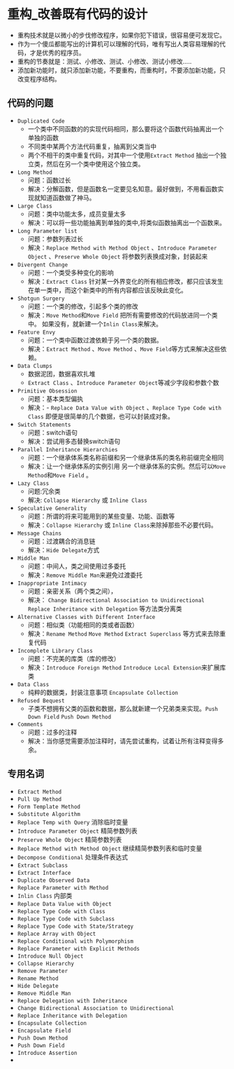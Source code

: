 # 重构_改善既有代码的设计
- 重构技术就是以微小的步伐修改程序，如果你犯下错误，很容易便可发现它。
- 作为一个傻瓜都能写出的计算机可以理解的代码，唯有写出人类容易理解的代码，才是优秀的程序员。
- 重构的节奏就是：测试、小修改、测试、小修改、测试小修改.....
- 添加新功能时，就只添加新功能，不要重构，而重构时，不要添加新功能，只改变程序结构。

## 代码的问题
- `Duplicated Code`
    - 一个类中不同函数的的实现代码相同，那么要将这个函数代码抽离出一个单独的函数
    - 不同类中某两个方法代码重复，抽离到父类当中
    - 两个不相干的类中重复代码，对其中一个使用`Extract Method` 抽出一个独立类，然后在另一个类中使用这个独立类。
- `Long Method`
	- 问题：函数过长 
	- 解决：分解函数，但是函数名一定要见名知意。最好做到，不用看函数实现就知道函数做了神马。
- `Large Class`
	- 问题：类中功能太多，成员变量太多
	- 解决：可以将一些功能抽离到单独的类中,将类似函数抽离出一个函数来。
- `Long Parameter list`
	- 问题：参数列表过长 
	- 解决：`Replace Method with Method Object` 、`Introduce Parameter Object` 、`Preserve Whole Object` 将参数列表换成对象，封装起来 
- `Divergent Change`
	- 问题：一个类受多种变化的影响	 
	- 解决：`Extract Class` 针对某一外界变化的所有相应修改，都只应该发生在单一类中，而这个新类中的所有内容都应该反映此变化。
- `Shotgun Surgery`
	- 问题：一个类的修改，引起多个类的修改
	- 解决：`Move Method`和`Move Field` 把所有需要修改的代码放进同一个类中。 如果没有，就新建一个`Inlin Class`来解决。
- `Feature Envy`
	- 问题：一个类中函数过渡依赖于另一个类的数据。 
	- 解决：`Extract Method` 、`Move Method` 、`Move Field`等方式来解决这些依赖。
- `Data Clumps`
	- 数据泥团，数据喜欢扎堆
	- `Extract Class` 、`Introduce Parameter Object`等减少字段和参数个数
- `Primitive Obsession`
	- 问题：基本类型偏执
	- 解决：- `Replace Data Value with Object` 、`Replace Type Code with Class` 即便是很简单的几个数据，也可以封装成对象。
- `Switch Statements`
	- 问题：switch语句
	- 解决：尝试用多态替换switch语句 
- `Parallel Inheritance Hierarchies`
	- 问题：一个继承体系类名称前缀和另一个继承体系的类名称前缀完全相同
	- 解决：让一个继承体系的实例引用 另一个继承体系的实例。然后可以`Move Method`和`Move Field` 。
- `Lazy Class`
	- 问题:冗余类
	- 解决: `Collapse Hierarchy` 或 `Inline Class`
- `Speculative Generality`
	- 问题：所谓的将来可能用到的某些变量、功能、函数等
	- 解决：`Collapse Hierarchy` 或 `Inline Class`来除掉那些不必要代码。
- `Message Chains`
	- 问题：过渡耦合的消息链	 
	- 解决：`Hide Delegate`方式
- `Middle Man`
	- 问题：中间人，类之间使用过多委托
	- 解决：`Remove Middle Man`来避免过渡委托 
- `Inappropriate Intimacy`
	- 问题：亲密关系（两个类之间），
	- 解决： `Change Bidirectional Association to Unidirectional` `Replace Inheritance with Delegation` 等方法类分离类
- `Alternative Classes with Different Interface`
	- 问题：相似类（功能相同的类或者函数）
	- 解决：`Rename Method` `Move Method` `Extract Superclass` 等方式来去除重复代码
- `Incomplete Library Class`
	- 问题：不完美的库类（库的修改）
	- 解决：`Introduce Foreign Method` `Introduce Local Extension`来扩展库类
- `Data Class`
	- 纯粹的数据类，封装注意事项 `Encapsulate Collection`
- `Refused Bequest`
	- 子类不想拥有父类的函数和数据，那么就新建一个兄弟类来实现。`Push Down Field` `Push Down Method`
- `Comments`
	- 问题：过多的注释
	- 解决：当你感觉需要添加注释时，请先尝试重构，试着让所有注释变得多余。
	 



## 专用名词
- `Extract Method`
- `Pull Up Method`
- `Form Template Method`
- `Substitute Algorithm`
- `Replace Temp with Query` 消除临时变量
- `Introduce Parameter Object` 精简参数列表
- `Preserve Whole Object` 精简参数列表
- `Replace Method with Method Object` 继续精简参数列表和临时变量
- `Decompose Conditional` 处理条件表达式
- `Extract Subclass`
- `Extract Interface`
- `Duplicate Observed Data`
- `Replace Parameter with Method` 
- `Inlin Class` 内部类
- `Replace Data Value with Object`
- `Replace Type Code with Class`
- `Replace Type Code with Subclass`
- `Replace Type Code with State/Strategy`
- `Replace Array with Object`
- `Replace Conditional with Polymorphism`
- `Replace Parameter with Explicit Methods` 
- `Introduce Null Object`
- `Collapse Hierarchy`
- `Remove Parameter`
- `Rename Method`
- `Hide Delegate`
- `Remove Middle Man`
- `Replace Delegation with Inheritance`
- `Change Bidirectional Association to Unidirectional` 
- `Replace Inheritance with Delegation`
- `Encapsulate Collection`
- `Encapsulate Field`
- `Push Down Method`
- `Push Down Field`
- `Introduce Assertion`
- 